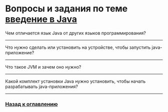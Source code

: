 # Вопросы и задания по теме [введение в Java](./intro_to_java.md)

Чем отличается язык Java от других языков программирования?

---

Что нужно сделать или установить на устройстве, чтобы запустить java-приложение?

---

Что такое JVM и зачем оно нужно?

---

Какой комплект установки Java нужно установить, чтобы начать разрабатывать java-приложения?

---

### [Назад к оглавлению](./README.md)
